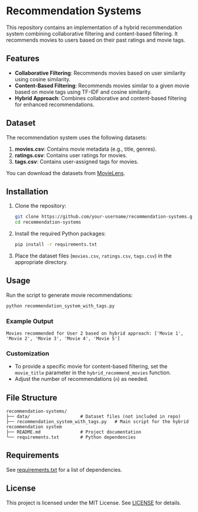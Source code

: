 
# Recommendation Systems

This repository contains an implementation of a hybrid recommendation system combining collaborative filtering and content-based filtering. It recommends movies to users based on their past ratings and movie tags.

## Features

- **Collaborative Filtering**: Recommends movies based on user similarity using cosine similarity.
- **Content-Based Filtering**: Recommends movies similar to a given movie based on movie tags using TF-IDF and cosine similarity.
- **Hybrid Approach**: Combines collaborative and content-based filtering for enhanced recommendations.

## Dataset

The recommendation system uses the following datasets:
1. **movies.csv**: Contains movie metadata (e.g., title, genres).
2. **ratings.csv**: Contains user ratings for movies.
3. **tags.csv**: Contains user-assigned tags for movies.

You can download the datasets from [MovieLens](https://grouplens.org/datasets/movielens/).

## Installation

1. Clone the repository:
   ```bash
   git clone https://github.com/your-username/recommendation-systems.git
   cd recommendation-systems
   ```

2. Install the required Python packages:
   ```bash
   pip install -r requirements.txt
   ```

3. Place the dataset files (`movies.csv`, `ratings.csv`, `tags.csv`) in the appropriate directory.

## Usage

Run the script to generate movie recommendations:
```bash
python recommendation_system_with_tags.py
```

### Example Output
```text
Movies recommended for User 2 based on hybrid approach: ['Movie 1', 'Movie 2', 'Movie 3', 'Movie 4', 'Movie 5']
```

### Customization
- To provide a specific movie for content-based filtering, set the `movie_title` parameter in the `hybrid_recommend_movies` function.
- Adjust the number of recommendations (`n`) as needed.

## File Structure

```
recommendation-systems/
├── data/                   # Dataset files (not included in repo)
├── recommendation_system_with_tags.py   # Main script for the hybrid recommendation system
├── README.md               # Project documentation
└── requirements.txt        # Python dependencies
```

## Requirements

See [requirements.txt](requirements.txt) for a list of dependencies.

## License

This project is licensed under the MIT License. See [LICENSE](LICENSE) for details.
